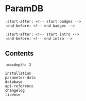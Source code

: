 # ParamDB

```{include} ../README.md
:start-after: <!-- start badges -->
:end-before: <!-- end badges -->
```

```{include} ../README.md
:start-after: <!-- start intro -->
:end-before: <!-- end intro -->
```

## Contents

```{toctree}
:maxdepth: 2

installation
parameter-data
database
api-reference
changelog
license
```
